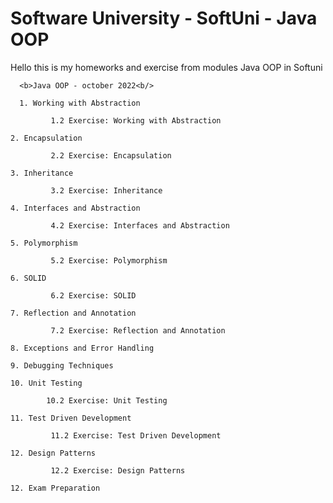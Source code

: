 # Software University - SoftUni - Java OOP

Hello this is my homeworks and exercise from modules Java OOP in Softuni



      <b>Java OOP - october 2022<b/>
  
      1. Working with Abstraction
  
             1.2 Exercise: Working with Abstraction
  
    2. Encapsulation
    
             2.2 Exercise: Encapsulation
  
    3. Inheritance
  
             3.2 Exercise: Inheritance
        
    4. Interfaces and Abstraction
  
             4.2 Exercise: Interfaces and Abstraction
  
    5. Polymorphism
  
             5.2 Exercise: Polymorphism
      
    6. SOLID
  
             6.2 Exercise: SOLID
  
    7. Reflection and Annotation
  
             7.2 Exercise: Reflection and Annotation
        
    8. Exceptions and Error Handling
        
    9. Debugging Techniques
        
    10. Unit Testing
    
            10.2 Exercise: Unit Testing
    
    11. Test Driven Development
  
             11.2 Exercise: Test Driven Development
             
    12. Design Patterns
  
             12.2 Exercise: Design Patterns
  
    12. Exam Preparation
   
